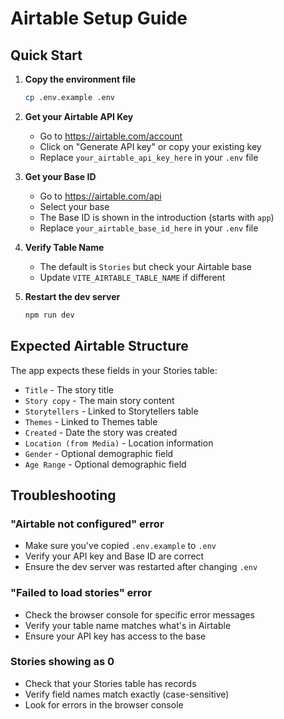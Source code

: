 # Airtable Setup Guide

## Quick Start

1. **Copy the environment file**
   ```bash
   cp .env.example .env
   ```

2. **Get your Airtable API Key**
   - Go to https://airtable.com/account
   - Click on "Generate API key" or copy your existing key
   - Replace `your_airtable_api_key_here` in your `.env` file

3. **Get your Base ID**
   - Go to https://airtable.com/api
   - Select your base
   - The Base ID is shown in the introduction (starts with `app`)
   - Replace `your_airtable_base_id_here` in your `.env` file

4. **Verify Table Name**
   - The default is `Stories` but check your Airtable base
   - Update `VITE_AIRTABLE_TABLE_NAME` if different

5. **Restart the dev server**
   ```bash
   npm run dev
   ```

## Expected Airtable Structure

The app expects these fields in your Stories table:
- `Title` - The story title
- `Story copy` - The main story content
- `Storytellers` - Linked to Storytellers table
- `Themes` - Linked to Themes table
- `Created` - Date the story was created
- `Location (from Media)` - Location information
- `Gender` - Optional demographic field
- `Age Range` - Optional demographic field

## Troubleshooting

### "Airtable not configured" error
- Make sure you've copied `.env.example` to `.env`
- Verify your API key and Base ID are correct
- Ensure the dev server was restarted after changing `.env`

### "Failed to load stories" error
- Check the browser console for specific error messages
- Verify your table name matches what's in Airtable
- Ensure your API key has access to the base

### Stories showing as 0
- Check that your Stories table has records
- Verify field names match exactly (case-sensitive)
- Look for errors in the browser console